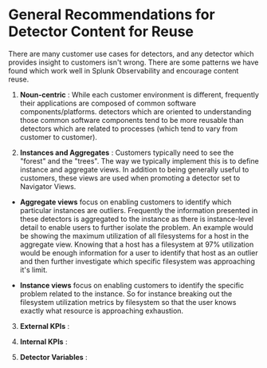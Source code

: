 # General Recommendations for Detector Content for Reuse

There are many customer use cases for detectors, and any detector which provides
insight to customers isn't wrong. There are some patterns we have found which
work well in Splunk Observability and encourage content reuse.

1. **Noun-centric** : While each customer environment is different, frequently their
applications are composed of common software components/platforms. detectors
which are oriented to understanding those common software components tend to be
more reusable than detectors which are related to processes (which tend to vary
from customer to customer).

1. **Instances and Aggregates** : Customers typically need to see the "forest" and
the "trees". The way we typically implement this is to define instance and
aggregate views. In addition to being generally useful to customers, these
views are used when promoting a detector set to Navigator Views.

  * **Aggregate views** focus on enabling customers to identify which particular
  instances are outliers. Frequently the information presented in these
  detectors is aggregated to the instance as there is instance-level detail to
  enable users to further isolate the problem. An example would be showing the
  maximum utilization of all filesystems for a host in the aggregate view.
  Knowing that a host has a filesystem at 97% utilization would be enough
  information for a user to identify that host as an outlier and then further
  investigate which specific filesystem was approaching it's limit.

  * **Instance views** focus on enabling customers to identify the specific
  problem related to the instance. So for instance breaking out the filesystem
  utilization metrics by filesystem so that the user knows exactly what
  resource is approaching exhaustion.

3. **External KPIs** :

4. **Internal KPIs** :

5. **Detector Variables** :
